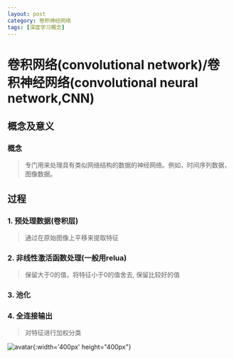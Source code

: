 ```yaml
---
layout: post
category: 卷积神经网络
tags: [深度学习概念]
---
```


卷积网络(convolutional network)/卷积神经网络(convolutional neural network,CNN)
===============

## 概念及意义

### 概念

> 专门用来处理具有类似网络结构的数据的神经网络。例如，时间序列数据，图像数据。

## 过程

### 1. 预处理数据(卷积层)

> 通过在原始图像上平移来提取特征

### 2. 非线性激活函数处理(一般用relua)

> 保留大于0的值，将特征小于0的值舍去, 保留比较好的值

### 3. 池化

> 

### 4. 全连接输出

> 对特征进行加权分类

![avatar](https://gwfp.github.io/static/images/19/06/07/CNNstep.png){:width='400px' height="400px"}





